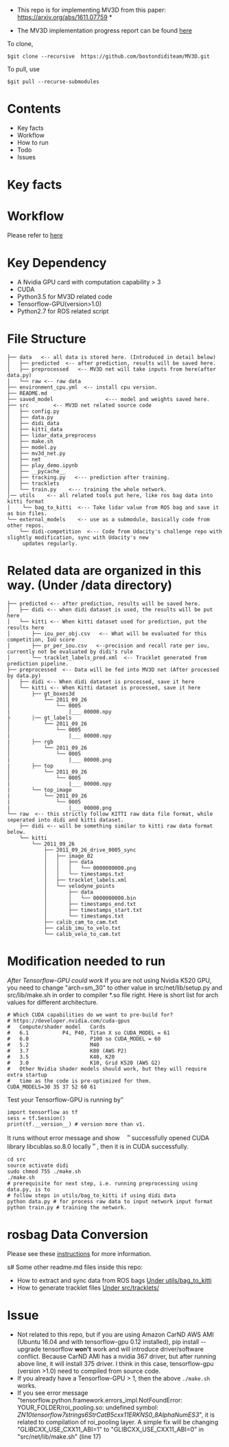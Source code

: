 * This repo is for implementing MV3D from this paper: https://arxiv.org/abs/1611.07759 * 

* The MV3D implementation progress report can be found [here](https://docs.google.com/document/d/1V-Go2kCxD58CIXKz3yk34pWeOnLca-0gqOw1JmfchrA/edit?usp=sharing) 


To clone,

    $git clone --recursive  https://github.com/bostondiditeam/MV3D.git

To pull, use 

    $git pull --recurse-submodules  
    

# Contents
- Key facts
- Workflow
- How to run
- Todo
- Issues

# Key facts

# Workflow
Please refer to [here](https://drive.google.com/file/d/0B47OwD8fbxJNWWFmVUJ4OUV4RUE/view?usp=sharing)

# Key Dependency
- A Nvidia GPU card with computation capability > 3
- CUDA
- Python3.5 for MV3D related code
- Tensorflow-GPU(version>1.0)
- Python2.7 for ROS related script

# File Structure
```
├── data   <-- all data is stored here. (Introduced in detail below)
│   ├── predicted  <-- after prediction, results will be saved here.
│   ├── preprocessed   <-- MV3D net will take inputs from here(after data.py) 
│   └── raw <-- raw data
├── environment_cpu.yml  <-- install cpu version.
├── README.md
├── saved_model                 <--- model and weights saved here. 
├── src        <-- MV3D net related source code 
│   ├── config.py
│   ├── data.py
│   ├── didi_data
│   ├── kitti_data
│   ├── lidar_data_preprocess
│   ├── make.sh
│   ├── model.py
│   ├── mv3d_net.py
│   ├── net
│   ├── play_demo.ipynb
│   ├── __pycache__
│   ├── tracking.py   <--- prediction after training. 
│   ├── tracklets
│   └── train.py    <--- training the whole network. 
│── utils    <-- all related tools put here, like ros bag data into kitti format
│    └── bag_to_kitti  <--- Take lidar value from ROS bag and save it as bin files.
└── external_models    <-- use as a submodule, basically code from other repos.
    └── didi-competition  <--- Code from Udacity's challenge repo with slightly modification, sync with Udacity's new
     updates regularly. 
```

# Related data are organized in this way. (Under /data directory)
```
├── predicted <-- after prediction, results will be saved here.
│   ├── didi <-- when didi dataset is used, the results will be put here
│   └── kitti <-- When kitti dataset used for prediction, put the results here
│       ├── iou_per_obj.csv   <-- What will be evaluated for this competition, IoU score
│       ├── pr_per_iou.csv   <--precision and recall rate per iou, currently not be evaluated by didi's rule
│       └── tracklet_labels_pred.xml  <-- Tracklet generated from prediction pipeline. 
├── preprocessed  <-- Data will be fed into MV3D net (After processed by data.py)
│   ├── didi <-- When didi dataset is processed, save it here
│   └── kitti <-- When Kitti dataset is processed, save it here
│       ├── gt_boxes3d
│           └── 2011_09_26
│               └── 0005
|                   |___ 00000.npy
├       |── gt_labels
│           └── 2011_09_26
│               └── 0005 
|                   |___ 00000.npy
|       ├── rgb
│           └── 2011_09_26
│               └── 0005 
|                   |___ 00000.png
|       ├── top
│           └── 2011_09_26
│               └── 0005 
|                   |___ 00000.npy
|       └── top_image
|           └── 2011_09_26
|               └── 0005 
|                   |___ 00000.png
└── raw  <-- this strictly follow KITTI raw data file format, while seperated into didi and kitti dataset. 
    ├── didi <-- will be something similar to kitti raw data format below. 
    └── kitti
        └── 2011_09_26
            ├── 2011_09_26_drive_0005_sync
            │   ├── image_02
            │   │   ├── data
            │   │   │   └── 0000000000.png
            │   │   └── timestamps.txt
            │   ├── tracklet_labels.xml
            │   └── velodyne_points
            │       ├── data
            │       │   └── 0000000000.bin
            │       ├── timestamps_end.txt
            │       ├── timestamps_start.txt
            │       └── timestamps.txt
            ├── calib_cam_to_cam.txt
            ├── calib_imu_to_velo.txt
            └── calib_velo_to_cam.txt

```

# Modification needed to run
*After Tensorflow-GPU could work*
If you are not using Nvidia K520 GPU, you need to change "arch=sm_30" to other value in src/net/lib/setup.py and src/lib/make.sh in order to compiler *.so file right. 
Here is  short list for arch values for different architecture. 

```
# Which CUDA capabilities do we want to pre-build for?
# https://developer.nvidia.com/cuda-gpus
#   Compute/shader model   Cards
#   6.1		      P4, P40, Titan X so CUDA_MODEL = 61
#   6.0                    P100 so CUDA_MODEL = 60
#   5.2                    M40
#   3.7                    K80 (AWS P2)
#   3.5                    K40, K20
#   3.0                    K10, Grid K520 (AWS G2)
#   Other Nvidia shader models should work, but they will require extra startup
#   time as the code is pre-optimized for them.
CUDA_MODELS=30 35 37 52 60 61
```
Test your Tensorflow-GPU is running by"
```
import tensorflow as tf
sess = tf.Session()
print(tf.__version__) # version more than v1. 
```
It runs without error message and show　＂successfully opened CUDA library libcublas.so.8.0 locally＂, then it is in CUDA successfully.


```
cd src
source activate didi
sudo chmod 755 ./make.sh
./make.sh
# prerequisite for next step, i.e. running preprocessing using data.py, is to 
# follow steps in utils/bag_to_kitti if using didi data
python data.py # for process raw data to input network input format
python train.py # training the network. 
```

# rosbag Data Conversion

Please see these [instructions](./utils/bag_to_kitti/README.md) for more information.

s# Some other readme.md files inside this repo:
- How to extract and sync data from ROS bags [Under utils/bag_to_kitti](./utils/bag_to_kitti/README.md)
- How to generate tracklet files [Under src/tracklets/](./src/tracklets/README.md) 


# Issue
- Not related to this repo, but if you are using Amazon CarND AWS AMI (Ubuntu 16.04 and with tensorflow-gpu 0.12 
installed),
 pip install --upgrade tensorflow **won't** work and will introduce driver/software conflict. Because CarND AMI has a
  nvidia 367 driver, but after running above line, it will install 375 driver. I think in this case, tensorflow-gpu
  (version >1.0)
  need to compiled from source code. 
- If you already have a Tensorflow-GPU > 1, then the above `./make.sh` works.
- If you see error message "tensorflow.python.framework.errors_impl.NotFoundError: YOUR_FOLDER/roi_pooling.so: undefined symbol: _ZN10tensorflow7strings6StrCatB5cxx11ERKNS0_8AlphaNumES3_", it is related to compilation of roi_pooling layer. A simple fix will be changing "GLIBCXX_USE_CXX11_ABI=1" to "GLIBCXX_USE_CXX11_ABI=0" in "src/net/lib/make.sh" (line 17)
